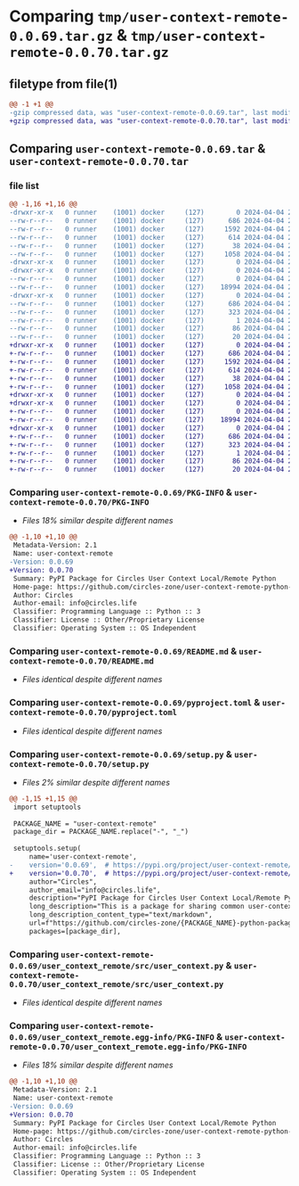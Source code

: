 # Comparing `tmp/user-context-remote-0.0.69.tar.gz` & `tmp/user-context-remote-0.0.70.tar.gz`

## filetype from file(1)

```diff
@@ -1 +1 @@
-gzip compressed data, was "user-context-remote-0.0.69.tar", last modified: Thu Apr  4 21:27:42 2024, max compression
+gzip compressed data, was "user-context-remote-0.0.70.tar", last modified: Thu Apr  4 22:41:16 2024, max compression
```

## Comparing `user-context-remote-0.0.69.tar` & `user-context-remote-0.0.70.tar`

### file list

```diff
@@ -1,16 +1,16 @@
-drwxr-xr-x   0 runner    (1001) docker     (127)        0 2024-04-04 21:27:42.343528 user-context-remote-0.0.69/
--rw-r--r--   0 runner    (1001) docker     (127)      686 2024-04-04 21:27:42.339528 user-context-remote-0.0.69/PKG-INFO
--rw-r--r--   0 runner    (1001) docker     (127)     1592 2024-04-04 21:27:32.000000 user-context-remote-0.0.69/README.md
--rw-r--r--   0 runner    (1001) docker     (127)      614 2024-04-04 21:27:32.000000 user-context-remote-0.0.69/pyproject.toml
--rw-r--r--   0 runner    (1001) docker     (127)       38 2024-04-04 21:27:42.343528 user-context-remote-0.0.69/setup.cfg
--rw-r--r--   0 runner    (1001) docker     (127)     1058 2024-04-04 21:27:32.000000 user-context-remote-0.0.69/setup.py
-drwxr-xr-x   0 runner    (1001) docker     (127)        0 2024-04-04 21:27:42.339528 user-context-remote-0.0.69/user_context_remote/
-drwxr-xr-x   0 runner    (1001) docker     (127)        0 2024-04-04 21:27:42.339528 user-context-remote-0.0.69/user_context_remote/src/
--rw-r--r--   0 runner    (1001) docker     (127)        0 2024-04-04 21:27:32.000000 user-context-remote-0.0.69/user_context_remote/src/__init__.py
--rw-r--r--   0 runner    (1001) docker     (127)    18994 2024-04-04 21:27:32.000000 user-context-remote-0.0.69/user_context_remote/src/user_context.py
-drwxr-xr-x   0 runner    (1001) docker     (127)        0 2024-04-04 21:27:42.339528 user-context-remote-0.0.69/user_context_remote.egg-info/
--rw-r--r--   0 runner    (1001) docker     (127)      686 2024-04-04 21:27:42.000000 user-context-remote-0.0.69/user_context_remote.egg-info/PKG-INFO
--rw-r--r--   0 runner    (1001) docker     (127)      323 2024-04-04 21:27:42.000000 user-context-remote-0.0.69/user_context_remote.egg-info/SOURCES.txt
--rw-r--r--   0 runner    (1001) docker     (127)        1 2024-04-04 21:27:42.000000 user-context-remote-0.0.69/user_context_remote.egg-info/dependency_links.txt
--rw-r--r--   0 runner    (1001) docker     (127)       86 2024-04-04 21:27:42.000000 user-context-remote-0.0.69/user_context_remote.egg-info/requires.txt
--rw-r--r--   0 runner    (1001) docker     (127)       20 2024-04-04 21:27:42.000000 user-context-remote-0.0.69/user_context_remote.egg-info/top_level.txt
+drwxr-xr-x   0 runner    (1001) docker     (127)        0 2024-04-04 22:41:16.244753 user-context-remote-0.0.70/
+-rw-r--r--   0 runner    (1001) docker     (127)      686 2024-04-04 22:41:16.244753 user-context-remote-0.0.70/PKG-INFO
+-rw-r--r--   0 runner    (1001) docker     (127)     1592 2024-04-04 22:41:05.000000 user-context-remote-0.0.70/README.md
+-rw-r--r--   0 runner    (1001) docker     (127)      614 2024-04-04 22:41:05.000000 user-context-remote-0.0.70/pyproject.toml
+-rw-r--r--   0 runner    (1001) docker     (127)       38 2024-04-04 22:41:16.244753 user-context-remote-0.0.70/setup.cfg
+-rw-r--r--   0 runner    (1001) docker     (127)     1058 2024-04-04 22:41:05.000000 user-context-remote-0.0.70/setup.py
+drwxr-xr-x   0 runner    (1001) docker     (127)        0 2024-04-04 22:41:16.240754 user-context-remote-0.0.70/user_context_remote/
+drwxr-xr-x   0 runner    (1001) docker     (127)        0 2024-04-04 22:41:16.244753 user-context-remote-0.0.70/user_context_remote/src/
+-rw-r--r--   0 runner    (1001) docker     (127)        0 2024-04-04 22:41:05.000000 user-context-remote-0.0.70/user_context_remote/src/__init__.py
+-rw-r--r--   0 runner    (1001) docker     (127)    18994 2024-04-04 22:41:05.000000 user-context-remote-0.0.70/user_context_remote/src/user_context.py
+drwxr-xr-x   0 runner    (1001) docker     (127)        0 2024-04-04 22:41:16.244753 user-context-remote-0.0.70/user_context_remote.egg-info/
+-rw-r--r--   0 runner    (1001) docker     (127)      686 2024-04-04 22:41:16.000000 user-context-remote-0.0.70/user_context_remote.egg-info/PKG-INFO
+-rw-r--r--   0 runner    (1001) docker     (127)      323 2024-04-04 22:41:16.000000 user-context-remote-0.0.70/user_context_remote.egg-info/SOURCES.txt
+-rw-r--r--   0 runner    (1001) docker     (127)        1 2024-04-04 22:41:16.000000 user-context-remote-0.0.70/user_context_remote.egg-info/dependency_links.txt
+-rw-r--r--   0 runner    (1001) docker     (127)       86 2024-04-04 22:41:16.000000 user-context-remote-0.0.70/user_context_remote.egg-info/requires.txt
+-rw-r--r--   0 runner    (1001) docker     (127)       20 2024-04-04 22:41:16.000000 user-context-remote-0.0.70/user_context_remote.egg-info/top_level.txt
```

### Comparing `user-context-remote-0.0.69/PKG-INFO` & `user-context-remote-0.0.70/PKG-INFO`

 * *Files 18% similar despite different names*

```diff
@@ -1,10 +1,10 @@
 Metadata-Version: 2.1
 Name: user-context-remote
-Version: 0.0.69
+Version: 0.0.70
 Summary: PyPI Package for Circles User Context Local/Remote Python
 Home-page: https://github.com/circles-zone/user-context-remote-python-package
 Author: Circles
 Author-email: info@circles.life
 Classifier: Programming Language :: Python :: 3
 Classifier: License :: Other/Proprietary License
 Classifier: Operating System :: OS Independent
```

### Comparing `user-context-remote-0.0.69/README.md` & `user-context-remote-0.0.70/README.md`

 * *Files identical despite different names*

### Comparing `user-context-remote-0.0.69/pyproject.toml` & `user-context-remote-0.0.70/pyproject.toml`

 * *Files identical despite different names*

### Comparing `user-context-remote-0.0.69/setup.py` & `user-context-remote-0.0.70/setup.py`

 * *Files 2% similar despite different names*

```diff
@@ -1,15 +1,15 @@
 import setuptools
 
 PACKAGE_NAME = "user-context-remote"
 package_dir = PACKAGE_NAME.replace("-", "_")
 
 setuptools.setup(
     name='user-context-remote',
-    version='0.0.69',  # https://pypi.org/project/user-context-remote/
+    version='0.0.70',  # https://pypi.org/project/user-context-remote/
     author="Circles",
     author_email="info@circles.life",
     description="PyPI Package for Circles User Context Local/Remote Python",
     long_description="This is a package for sharing common user-context-remote functions used in different repositories",
     long_description_content_type="text/markdown",
     url=f"https://github.com/circles-zone/{PACKAGE_NAME}-python-package",
     packages=[package_dir],
```

### Comparing `user-context-remote-0.0.69/user_context_remote/src/user_context.py` & `user-context-remote-0.0.70/user_context_remote/src/user_context.py`

 * *Files identical despite different names*

### Comparing `user-context-remote-0.0.69/user_context_remote.egg-info/PKG-INFO` & `user-context-remote-0.0.70/user_context_remote.egg-info/PKG-INFO`

 * *Files 18% similar despite different names*

```diff
@@ -1,10 +1,10 @@
 Metadata-Version: 2.1
 Name: user-context-remote
-Version: 0.0.69
+Version: 0.0.70
 Summary: PyPI Package for Circles User Context Local/Remote Python
 Home-page: https://github.com/circles-zone/user-context-remote-python-package
 Author: Circles
 Author-email: info@circles.life
 Classifier: Programming Language :: Python :: 3
 Classifier: License :: Other/Proprietary License
 Classifier: Operating System :: OS Independent
```

